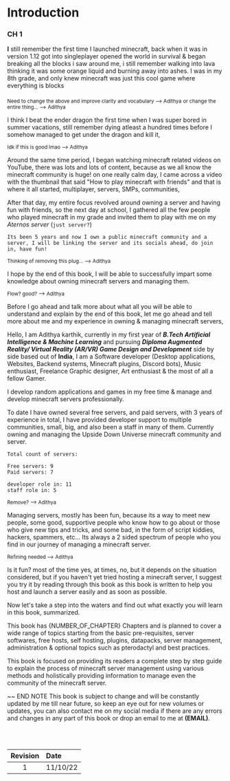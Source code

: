 # Introduction 
### CH 1

**I** still remember the first time I launched minecraft, back when it was in version 1.12 got into singleplayer opened the world in survival & began breaking all the blocks i saw around me, i still remember walking into lava thinking it was some orange liquid and burning away into ashes. I was in my 8th grade, and only knew minecraft was just this cool game where everything is blocks

<sub>Need to change the above and improve clarity and vocabulary --> Adithya</sub>
<sub>or change the entire thing... --> Adithya</sub>

I think I beat the ender dragon the first time when I was super bored in summer vacations, still remember dying atleast a hundred times before I somehow managed to get under the dragon and kill it, 

<sub>Idk if this is good lmao --> Adithya</sub>

Around the same time period, I began watching minecraft related videos on YouTube, there was lots and lots of content, because as we all know the minecraft community is huge! on one really calm day, I came across a video with the thumbnail that said "How to play minecraft with friends" and that is where it all started, multiplayer, servers, SMPs, communities, 

After that day, my entire focus revolved around owning a server and having fun with friends, so the next day at school, I gathered all the few people who played minecraft in my grade and invited them to play with me on my *Aternos server* (`just server?`) 

```
Its been 5 years and now I own a public minecraft community and a server, I will be linking the server and its socials ahead, do join in, have fun!
```

<sub>Thinking of removing this plug... --> Adithya</sub>

I hope by the end of this book, I will be able to successfully impart some knowledge about owning minecraft servers and managing them.

<sub>Flow? good? --> Adithya</sub>

Before I go ahead and talk more about what all you will be able to understand and explain by the end of this book, let me go ahead and tell more about me and my experience in owning & managing minecraft servers,

Hello, I am Adithya karthik, currently in my first year of ***B.Tech Artificial Intelligence & Machine Learning*** and pursuing ***Diploma Augmented Reality/ Virtual Reality (AR/VR) Game Design and Development*** side by side based out of **India**, I am a Software developer (Desktop applications, Websites, Backend systems, Minecraft plugins, Discord bots), Music enthusiast, Freelance Graphic designer, Art enthusiast & the most of all a fellow Gamer.

I develop random applications and games in my free time & manage and develop minecraft servers professionally.

To date I have owned several free servers, and paid servers, with 3 years of experience in total, I have provided developer support to multiple communities, small, big, and also been a staff in many of them. Currently owning and managing the Upside Down Universe minecraft community and server.

```
Total count of servers:

Free servers: 9
Paid servers: 7

developer role in: 11
staff role in: 5

```

<sub>Remove? --> Adithya</sub>

Managing servers, mostly has been fun, because its a way to meet new people, some good, supportive people who know how to go about or those who give new tips and tricks, and some bad, in the form of script kiddies, hackers, spammers, etc... Its always a 2 sided spectrum of people who you find in our journey of managing a minecraft server.

<sub>Refining needed --> Adithya</sub>

Is it fun? most of the time yes, at times, no, but it depends on the situation considered, but if you haven't yet tried hosting a minecraft server, I suggest you try it by reading through this book as this book is written to help you host and launch a server easily and as soon as possible.

Now let's take a step into the waters and find out what exactly you will learn in this book, summarized.

This book has {NUMBER_OF_CHAPTER} Chapters and is planned to cover a wide range of topics starting from the basic pre-requisites, server softwares, free hosts, self hosting, plugins, datapacks, server management, administration & optional topics such as pterodactyl and best practices.

This book is focused on providing its readers a complete step by step guide to explain the process of minecraft server management using various methods and holistically providing information to manage even the community of the minecraft server.



~~ END NOTE
This book is subject to change and will be constantly updated by me till near future, so keep an eye out for new volumes or updates, you can also contact me on my social media if there are any errors and changes in any part of this book or drop an email to me at **(EMAIL)**.

<br>
<br>

| Revision | Date | 
| :--------:|:-------|
| 1 | 11/10/22 |

